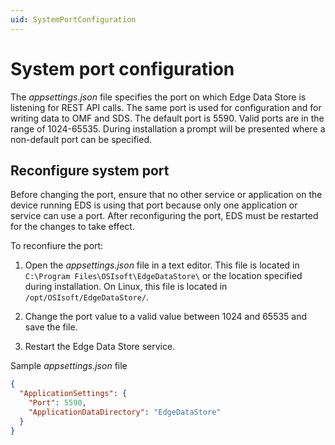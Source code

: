 ```yaml
---
uid: SystemPortConfiguration
---
```


# System port configuration

The _appsettings.json_ file specifies the port on which Edge Data Store is listening for REST API calls. The same port is used for configuration and for writing data to OMF and SDS. The default port is 5590. Valid ports are in the range of 1024-65535. During installation a prompt will be presented where a non-default port can be specified.

## Reconfigure system port

Before changing the port, ensure that no other service or application on the device running EDS is using that port because only one application or service can use a port. After reconfiguring the port, EDS must be restarted for the changes to take effect.

To reconfiure the port:

1. Open the _appsettings.json_ file in a text editor. This file is located in `C:\Program Files\OSIsoft\EdgeDataStore\` or the location specified during installation. On Linux, this file is located in `/opt/OSIsoft/EdgeDataStore/`.

1. Change the port value to a valid value between 1024 and 65535 and save the file.

1. Restart the Edge Data Store service.

Sample _appsettings.json_ file

```json
{
  "ApplicationSettings": {
    "Port": 5590,
    "ApplicationDataDirectory": "EdgeDataStore"
  }
}
```
